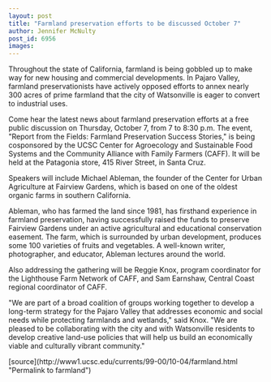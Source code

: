 ```yaml
---
layout: post
title: "Farmland preservation efforts to be discussed October 7"
author: Jennifer McNulty
post_id: 6956
images:
---
```


<p>
  Throughout the state of California, farmland is being gobbled up to make way for new housing and commercial developments. In Pajaro Valley, farmland preservationists have actively opposed efforts to annex nearly 300 acres of prime farmland that the city of Watsonville is eager to convert to industrial uses.
</p>
<p>
  Come hear the latest news about farmland preservation efforts at a free public discussion on Thursday, October 7, from 7 to 8:30 p.m. The event, "Report from the Fields: Farmland Preservation Success Stories," is being cosponsored by the UCSC Center for Agroecology and Sustainable Food Systems and the Community Alliance with Family Farmers (CAFF). It will be held at the Patagonia store, 415 River Street, in Santa Cruz.
</p>
<p>
  Speakers will include Michael Ableman, the founder of the Center for Urban Agriculture at Fairview Gardens, which is based on one of the oldest organic farms in southern California.
</p>
<p>
  Ableman, who has farmed the land since 1981, has firsthand experience in farmland preservation, having successfully raised the funds to preserve Fairview Gardens under an active agricultural and educational conservation easement. The farm, which is surrounded by urban development, produces some 100 varieties of fruits and vegetables. A well-known writer, photographer, and educator, Ableman lectures around the world.
</p>
<p>
  Also addressing the gathering will be Reggie Knox, program coordinator for the Lighthouse Farm Network of CAFF, and Sam Earnshaw, Central Coast regional coordinator of CAFF.
</p>
<p>
  "We are part of a broad coalition of groups working together to develop a long-term strategy for the Pajaro Valley that addresses economic and social needs while protecting farmlands and wetlands," said Knox. "We are pleased to be collaborating with the city and with Watsonville residents to develop creative land-use policies that will help us build an economically viable and culturally vibrant community."
</p>
<p>

</p>
<p>
  </p>
[source](http://www1.ucsc.edu/currents/99-00/10-04/farmland.html "Permalink to farmland")
